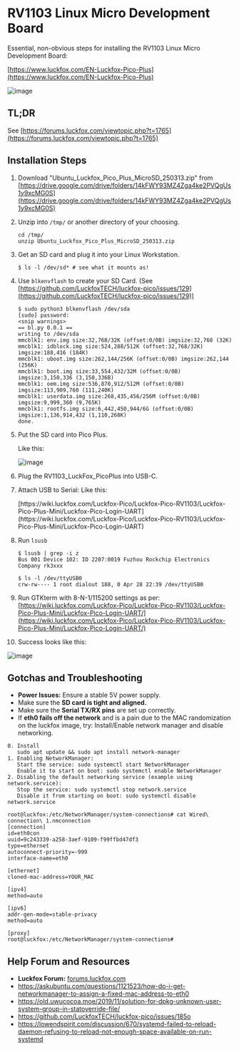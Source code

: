 # RV1103 Linux Micro Development Board

Essential, non-obvious steps for installing the RV1103 Linux Micro Development Board:

[https://www.luckfox.com/EN-Luckfox-Pico-Plus](https://www.luckfox.com/EN-Luckfox-Pico-Plus)

![image](https://github.com/user-attachments/assets/6da35e83-3856-4d30-8884-4c2dd1e89cfc)

## TL;DR

See [https://forums.luckfox.com/viewtopic.php?t=1765](https://forums.luckfox.com/viewtopic.php?t=1765)

## Installation Steps

1.  Download "Ubuntu\_Luckfox\_Pico\_Plus\_MicroSD\_250313.zip" from [https://drive.google.com/drive/folders/14kFWY93MZ4Zga4ke2PVQgUs1y9xcMG0S](https://drive.google.com/drive/folders/14kFWY93MZ4Zga4ke2PVQgUs1y9xcMG0S)


2.  Unzip into `/tmp/` or another directory of your choosing.

    ```
    cd /tmp/
    unzip Ubuntu_Luckfox_Pico_Plus_MicroSD_250313.zip
    ```

3.  Get an SD card and plug it into your Linux Workstation.

    ```
    $ ls -l /dev/sd* # see what it mounts as!
    ```

4.  Use `blkenvflash` to create your SD Card.
    (See [https://github.com/LuckfoxTECH/luckfox-pico/issues/129](https://github.com/LuckfoxTECH/luckfox-pico/issues/129))

    ```
    $ sudo python3 blkenvflash /dev/sda
    [sudo] password:
    <snip warnings>
    == bl.py 0.0.1 ==
    writing to /dev/sda
    mmcblk1: env.img size:32,768/32K (offset:0/0B) imgsize:32,768 (32K)
    mmcblk1: idblock.img size:524,288/512K (offset:32,768/32K) imgsize:188,416 (184K)
    mmcblk1: uboot.img size:262,144/256K (offset:0/0B) imgsize:262,144 (256K)
    mmcblk1: boot.img size:33,554,432/32M (offset:0/0B) imgsize:3,150,336 (3,150,336B)
    mmcblk1: oem.img size:536,870,912/512M (offset:0/0B) imgsize:113,909,760 (111,240K)
    mmcblk1: userdata.img size:268,435,456/256M (offset:0/0B) imgsize:9,999,360 (9,765K)
    mmcblk1: rootfs.img size:6,442,450,944/6G (offset:0/0B) imgsize:1,136,914,432 (1,110,268K)
    done.
    ```

5.  Put the SD card into Pico Plus.

    Like this:

    ![image](https://github.com/user-attachments/assets/d7c359ed-1a93-435d-a492-0a2fbf83f101)

6.  Plug the RV1103\_LuckFox\_PicoPlus into USB-C.

7.  Attach USB to Serial:
    Like this:
    <P>
    [https://wiki.luckfox.com/Luckfox-Pico/Luckfox-Pico-RV1103/Luckfox-Pico-Plus-Mini/Luckfox-Pico-Login-UART](https://wiki.luckfox.com/Luckfox-Pico/Luckfox-Pico-RV1103/Luckfox-Pico-Plus-Mini/Luckfox-Pico-Login-UART)
    
9.  Run `lsusb`

    ```
    $ lsusb | grep -i z
    Bus 001 Device 102: ID 2207:0019 Fuzhou Rockchip Electronics Company rk3xxx
    ```

    ```
    $ ls -l /dev/ttyUSB0
    crw-rw---- 1 root dialout 188, 0 Apr 28 22:39 /dev/ttyUSB0
    ```

10.  Run GTKterm with 8-N-1/115200 settings as per:
    [https://wiki.luckfox.com/Luckfox-Pico/Luckfox-Pico-RV1103/Luckfox-Pico-Plus-Mini/Luckfox-Pico-Login-UART/](https://wiki.luckfox.com/Luckfox-Pico/Luckfox-Pico-RV1103/Luckfox-Pico-Plus-Mini/Luckfox-Pico-Login-UART/)

11. Success looks like this:
    
![image](https://github.com/user-attachments/assets/297a6088-c522-421d-9aa5-b39fba940a41)


## Gotchas and Troubleshooting

  * **Power Issues:** Ensure a stable 5V power supply.
  * Make sure the **SD card is tight and aligned.**
  * Make sure the **Serial TX/RX pins** are set up correctly.
  * If **eth0 fails off the network** and is a pain due to the MAC randomization on the luckfox image, try:
      Install/Enable network manager and disable networking.

```
0. Install 
   sudo apt update && sudo apt install network-manager
1. Enabling NetworkManager:
   Start the service: sudo systemctl start NetworkManager
   Enable it to start on boot: sudo systemctl enable NetworkManager 
2. Disabling the default networking service (example using network.service):
   Stop the service: sudo systemctl stop network.service
   Disable it from starting on boot: sudo systemctl disable network.service 

root@luckfox:/etc/NetworkManager/system-connections# cat Wired\ connection\ 1.nmconnection 
[connection]
id=eth0con
uuid=9c243339-a258-3aef-9109-f99ffbd47df3
type=ethernet
autoconnect-priority=-999
interface-name=eth0

[ethernet]
cloned-mac-address=YOUR_MAC

[ipv4]
method=auto

[ipv6]
addr-gen-mode=stable-privacy
method=auto

[proxy]
root@luckfox:/etc/NetworkManager/system-connections# 

```



## Help Forum and Resources

  * **Luckfox Forum:** [forums.luckfox.com](https://forums.luckfox.com/)
  * https://askubuntu.com/questions/1121523/how-do-i-get-networkmanager-to-assign-a-fixed-mac-address-to-eth0
  * https://old.uwucocoa.moe/2019/11/solution-for-dpkg-unknown-user-system-group-in-statoverride-file/
  * https://github.com/LuckfoxTECH/luckfox-pico/issues/185o
  * https://lowendspirit.com/discussion/670/systemd-failed-to-reload-daemon-refusing-to-reload-not-enough-space-available-on-run-systemd
